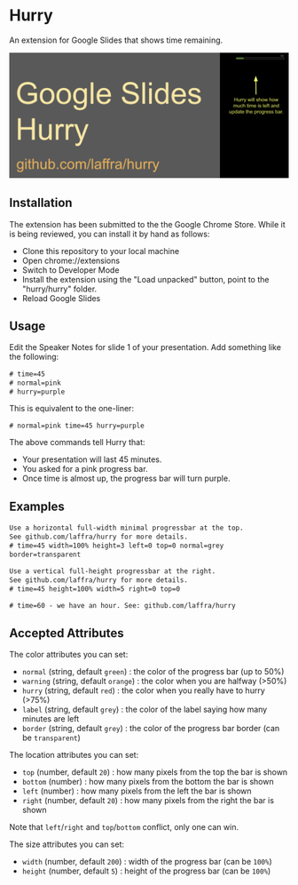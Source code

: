 # Hurry

An extension for Google Slides that shows time remaining.

![screenshot](/screenshot.png)

## Installation

The extension has been submitted to the the Google Chrome Store. While it is being reviewed, you can install it by hand as follows:
- Clone this repository to your local machine 
- Open chrome://extensions
- Switch to Developer Mode
- Install the extension using the "Load unpacked" button, point to the "hurry/hurry" folder. 
- Reload Google Slides

## Usage

Edit the Speaker Notes for slide 1 of your presentation. Add something like the following:

```
# time=45
# normal=pink
# hurry=purple
```

This is equivalent to the one-liner:

```
# normal=pink time=45 hurry=purple
```

The above commands tell Hurry that:
 - Your presentation will last 45 minutes. 
 - You asked for a pink progress bar.
 - Once time is almost up, the progress bar will turn purple.

## Examples

```
Use a horizontal full-width minimal progressbar at the top.
See github.com/laffra/hurry for more details.
# time=45 width=100% height=3 left=0 top=0 normal=grey border=transparent
```

```
Use a vertical full-height progressbar at the right. 
See github.com/laffra/hurry for more details.
# time=45 height=100% width=5 right=0 top=0
```

```
# time=60 - we have an hour. See: github.com/laffra/hurry
```

## Accepted Attributes

The color attributes you can set:
 - `normal` (string, default `green`) : the color of the progress bar (up to 50%)
 - `warning` (string, default `orange`) : the color when you are halfway (>50%) 
 - `hurry` (string, default `red`) : the color when you really have to hurry (>75%)
 - `label` (string, default `grey`) : the color of the label saying how many minutes are left
 - `border` (string, default `grey`) : the color of the progress bar border (can be `transparent`)

The location attributes you can set:
 - `top` (number, default `20`) : how many pixels from the top the bar is shown
 - `bottom` (number) : how many pixels from the bottom the bar is shown
 - `left` (number) : how many pixels from the left the bar is shown
 - `right` (number, default `20`) : how many pixels from the right the bar is shown

Note that `left`/`right` and `top`/`bottom` conflict, only one can win.

The size attributes you can set:
 - `width` (number, default `200`) : width of the progress bar (can be `100%`)
 - `height` (number, default `5`) : height of the progress bar (can be `100%`)
  
